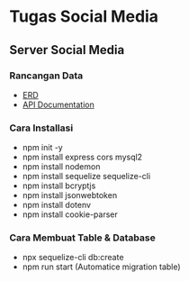 # Tugas Social Media

## Server Social Media

### Rancangan Data

- [ERD](https://drive.google.com/file/d/1xtUpR-D0lAiq2loQG54Eq2ZOTGmH2aUG/view?usp=sharing)
- [API Documentation](https://documenter.getpostman.com/view/10749611/UVeJJjuj)

### Cara Installasi

- npm init -y
- npm install express cors mysql2
- npm install nodemon
- npm install sequelize sequelize-cli
- npm install bcryptjs
- npm install jsonwebtoken
- npm install dotenv
- npm install cookie-parser

### Cara Membuat Table & Database

- npx sequelize-cli db:create
- npm run start (Automatice migration table)
